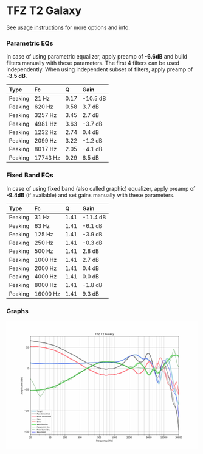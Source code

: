 # TFZ T2 Galaxy
See [usage instructions](https://github.com/jaakkopasanen/AutoEq#usage) for more options and info.

### Parametric EQs
In case of using parametric equalizer, apply preamp of **-6.6dB** and build filters manually
with these parameters. The first 4 filters can be used independently.
When using independent subset of filters, apply preamp of **-3.5 dB**.

| Type    | Fc       |    Q | Gain     |
|:--------|:---------|:-----|:---------|
| Peaking | 21 Hz    | 0.17 | -10.5 dB |
| Peaking | 620 Hz   | 0.58 | 3.7 dB   |
| Peaking | 3257 Hz  | 3.45 | 2.7 dB   |
| Peaking | 4981 Hz  | 3.63 | -3.7 dB  |
| Peaking | 1232 Hz  | 2.74 | 0.4 dB   |
| Peaking | 2099 Hz  | 3.22 | -1.2 dB  |
| Peaking | 8017 Hz  | 2.05 | -4.1 dB  |
| Peaking | 17743 Hz | 0.29 | 6.5 dB   |

### Fixed Band EQs
In case of using fixed band (also called graphic) equalizer, apply preamp of **-9.4dB**
(if available) and set gains manually with these parameters.

| Type    | Fc       |    Q | Gain     |
|:--------|:---------|:-----|:---------|
| Peaking | 31 Hz    | 1.41 | -11.4 dB |
| Peaking | 63 Hz    | 1.41 | -6.1 dB  |
| Peaking | 125 Hz   | 1.41 | -3.9 dB  |
| Peaking | 250 Hz   | 1.41 | -0.3 dB  |
| Peaking | 500 Hz   | 1.41 | 2.8 dB   |
| Peaking | 1000 Hz  | 1.41 | 2.7 dB   |
| Peaking | 2000 Hz  | 1.41 | 0.4 dB   |
| Peaking | 4000 Hz  | 1.41 | 0.0 dB   |
| Peaking | 8000 Hz  | 1.41 | -1.8 dB  |
| Peaking | 16000 Hz | 1.41 | 9.3 dB   |

### Graphs
![](./TFZ%20T2%20Galaxy.png)